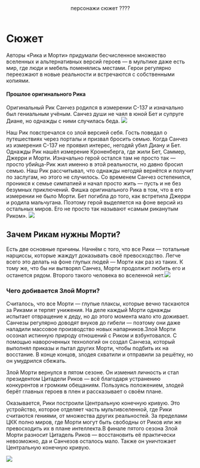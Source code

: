 <html>
    <main> 
    <header> 
        <a>персонажи </a>
       <a>сюжет</a>
       <a>????</a>
    </header>
    <h1>Сюжет</h1>
    <p>  Авторы «Рика и Морти» придумали бесчисленное множество вселенных и альтернативных версий героев — в мультике даже есть мир, где люди и мебель поменялись местами. Герои регулярно переезжают в новые реальности и встречаются с собственными копиями.
<h4>Прошлое оригинального Рика</h4>
Оригинальный Рик Санчез родился в измерении C-137 и изначально был гениальным учёным. Санчез души не чаял в юной Бет и супруге Диане, но однажды с ними случилась беда. <img src="https://opis-cdn.tinkoffjournal.ru/mercury/rick-and-morty-plot-04.vtmi6ha69bbk..jpg">

Наш Рик повстречался со злой версией себя. Гость поведал о путешествиях через порталы и призвал бросить семью. Когда Санчез из измерения C-137 не проявил интерес, негодяй убил Диану и Бет.
Однажды Рик нашёл измерение Кроненберга, где жили Бет, Саммер, Джерри и Морти. Изначально герой остался там не просто так — просто убийца-Рик жил именно в этой реальности, но давно бросил семью. Наш Рик рассчитывал, что однажды негодяй вернётся и получит по заслугам, но этого не случилось. Со временем Санчез остепенился, проникся к семье симпатией и начал просто жить — пусть и не без безумных приключений. Фишка оригинального Рика в том, что в его измерении не было Морти. Бет погибла до того, как встретила Джерри и родила мальчугана. Поэтому герой выделяется на фоне версий из остальных миров. Его не просто так называют «самым риканутым Риком». <img src="https://img.championat.com/i/v/b/16633223781813315079.jpg">
<h2>Зачем Рикам нужны Морти?</h2>Есть две основные причины. Начнём с того, что все Рики — тотальные нарциссы, которые жаждут доказывать своё превосходство. Легче всего это делать на фоне глупых людей — Морти как раз из таких. К тому же, что бы ни вытворял Санчез, Морти продолжит любить его и останется рядом. Второго такого человека во вселенной нет.<img src="https://www.soyuz.ru/public/uploads/files/2/7611881/20220831140450b346b97067.jpg">
<h3>Чего добивается Злой Морти?</h3>
Считалось, что все Морти — глупые плаксы, которые вечно таскаются за Риками и терпят унижения. На деле каждый Морти однажды испытает отвращение к деду, но до этого момента мало кто доживает. Санчезы регулярно доводят внуков до гибели — поэтому они даже наладили массовое производство новых напарников.Злой Морти осознал истинную природу отношений с Риком и взбунтовался. С помощью навороченных технологий он создал Санчеза, который выполнял приказы и пытал других Морти, чтобы подбить их на восстание. В конце концов, злодея схватили и отправили за решётку, но он умудрился сбежать.

Злой Морти вернулся в пятом сезоне. Он изменил личность и стал президентом Цитадели Риков — всё благодаря устранению конкурентов и громким обещаниям. Пользуясь положением, злодей берёт главных героев в плен и рассказывает о своём плане.

Оказывается, Рики построили Центральную конечную кривую. Это устройство, которое отделяет часть мультивселенной, где Рики считаются гениями, от множества других реальностей. За пределами ЦКК полно миров, где Морти могут быть свободны от Риков или же превосходить их в плане интеллекта.В финале пятого сезона Злой Морти разносит Цитадель Риков — восстановить её практически невозможно, да и Санчезов осталось мало. Также он уничтожает Центральную конечную кривую.

<img src="https://geektarget.ru/wp-content/uploads/2021/09/zloy-morti-1024x576.png">
    </main>
</html>
